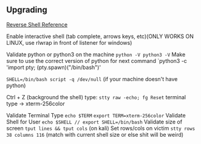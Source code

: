 ## Upgrading
[Reverse Shell Reference](https://delta.navisec.io/reverse-shell-reference/)

Enable interactive shell (tab complete, arrows keys, etc)(ONLY WORKS ON LINUX, use rlwrap in front of listener for windows) 

Validate python or python3 on the machine `python -V python3 -V` Make sure to use the correct version of python for next command 
`python3 -c 'import pty; (pty.spawn)("/bin/bash")' 

`SHELL=/bin/bash script -q /dev/null` (if your machine doesn't have python) 

Ctrl + Z (background the shell) type: `stty raw -echo; fg Reset`
terminal type -> xterm-256color

Validate Terminal Type 
`echo $TERM` `export TERM=xterm-256color` 
Validate Shell for User `echo $SHELL // export SHELL=/bin/bash` 
Validate size of screen `tput lines && tput cols` (on kali)
Set rows/cols on victim `stty rows 38 columns 116` (match with current shell size or else shit will be weird)
